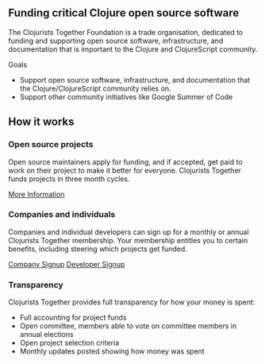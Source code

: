 ## Funding critical Clojure open source software

The Clojurists Together Foundation is a trade organisation, dedicated to funding and supporting open source software, infrastructure, and documentation that is important to the Clojure and ClojureScript community.

Goals

* Support open source software, infrastructure, and documentation that the Clojure/ClojureScript community relies on.
* Support other community initiatives like Google Summer of Code

## How it works

### Open source projects

Open source maintainers apply for funding, and if accepted, get paid to work on their project to make it better for everyone. Clojurists Together funds projects in three month cycles.

[More Information](/open-source/)

### Companies and individuals

Companies and individual developers can sign up for a monthly or annual Clojurists Together membership. Your membership entitles you to certain benefits, including steering which projects get funded.

<p class="homepage-cta">
<a class="become-a-member" href="/companies">Company Signup</a>
<a class="become-a-member" href="/developers">Developer Signup</a>
</p>

### Transparency

Clojurists Together provides full transparency for how your money is spent:

* Full accounting for project funds
* Open committee, members able to vote on committee members in annual elections
* Open project selection criteria
* Monthly updates posted showing how money was spent

